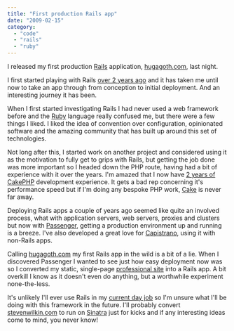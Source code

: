 ```yaml
---
title: "First production Rails app"
date: "2009-02-15"
category:
  - "code"
  - "rails"
  - "ruby"
---
```


I released my first production [Rails](http://rubyonrails.org/) application, [hugagoth.com](http://hugagoth.com/), last night.

I first started playing with Rails [over 2 years ago](/2006/10/18/ruby-on-rails/) and it has taken me until now to take an app through from conception to initial deployment. And an interesting journey it has been.

When I first started investigating Rails I had never used a web framework before and the [Ruby](http://www.ruby-lang.org/) language really confused me, but there were a few things I liked. I liked the idea of convention over configuration, opinionated software and the amazing community that has built up around this set of technologies.

Not long after this, I started work on another project and considered using it as the motivation to fully get to grips with Rails, but getting the job done was more important so I headed down the PHP route, having had a bit of experience with it over the years. I'm amazed that I now have [2 years of CakePHP](/2007/02/07/cakephp/) development experience. It gets a bad rep concerning it's performance speed but if I'm doing any bespoke PHP work, [Cake](http://cakephp.org/) is never far away.

Deploying Rails apps a couple of years ago seemed like quite an involved process, what with application servers, web servers, proxies and clusters but now with [Passenger](http://www.modrails.com/), getting a production environment up and running is a breeze. I've also developed a great love for [Capistrano](http://capify.org/), using it with non-Rails apps.

Calling [hugagoth.com](http://hugagoth.com/) my first Rails app in the wild is a bit of a lie. When I discovered Passenger I wanted to see just how easy deployment now was so I converted my static, single-page [professional site](http://stevenwilkin.com) into a Rails app. A bit overkill I know as it doesn't even do anything, but a worthwhile experiment none-the-less.

It's unlikely I'll ever use Rails in my [current day job](/2008/06/04/a-developer-again-i-am/) so I'm unsure what I'll be doing with this framework in the future. I'll probably convert [stevenwilkin.com](http://stevenwilkin.com) to run on [Sinatra](http://www.sinatrarb.com/) just for kicks and if any interesting ideas come to mind, you never know!
